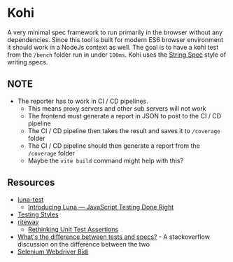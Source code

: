 # Kohi

A very minimal spec framework to run primarily in the browser without any dependencies. Since this tool is built for modern ES6 browser environment it should work in a NodeJs context as well. The goal is to have a kohi test from the `/bench` folder run in under `100ms`. Kohi uses the [String Spec](https://kotest.io/docs/framework/testing-styles.html#string-spec) style of writing specs.

## NOTE

- The reporter has to work in CI / CD pipelines. 
  - This means proxy servers and other sub servers will not work
  - The frontend must generate a report in JSON to post to the CI / CD pipeline
  - The CI / CD pipeline then takes the result and saves it to `/coverage` folder
  - The CI / CD pipeline should then generate a report from the `/coverage` folder
  - Maybe the `vite build` command might help with this?

## Resources

- [luna-test](https://www.npmjs.com/package/luna-testing)
  - [Introducing Luna — JavaScript Testing Done Right](https://itnext.io/introducing-luna-javascript-testing-done-right-437a738cc1ed)
- [Testing Styles](https://kotest.io/docs/framework/testing-styles.html)
- [riteway](https://github.com/paralleldrive/riteway)
  - [Rethinking Unit Test Assertions](https://medium.com/javascript-scene/rethinking-unit-test-assertions-55f59358253f)
- [What's the difference between tests and specs?](https://stackoverflow.com/questions/16802030/whats-the-difference-between-tests-and-specs) - A stackoverflow discussion on the difference between the two
- [Selenium Webdriver Bidi](https://github.com/lana-20/selenium-webdriver-bidi)